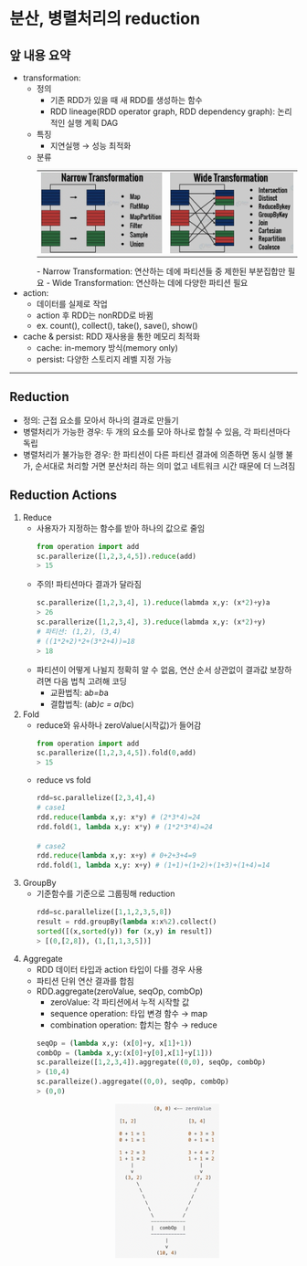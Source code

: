 # 분산, 병렬처리의 reduction


## 앞 내용 요약
- transformation: 
    - 정의
        - 기존 RDD가 있을 때 새 RDD를 생성하는 함수
        - RDD lineage(RDD operator graph, RDD dependency graph): 논리적인 실행 계획 DAG
    - 특징
        - 지연실행 $\rightarrow$ 성능 최적화
    - 분류
        <table>
         <tr>
            <td><center><img src="fig7_1.png"></center></td>
            <td><center><img src="fig7_2.png"></center></td>
        </tr>
        </table>
        - Narrow Transformation: 연산하는 데에 파티션들 중 제한된 부분집합만 필요
        - Wide Transformation: 연산하는 데에 다양한 파티션 필요
- action: 
    - 데이터를 실제로 작업
    - action 후 RDD는 nonRDD로 바뀜
    - ex. count(), collect(), take(), save(), show()
- cache & persist: RDD 재사용을 통한 메모리 최적화
    - cache: in-memory 방식(memory only)
    - persist: 다양한 스토리지 레벨 지정 가능
    
-----
## Reduction
- 정의: 근접 요소를 모아서 하나의 결과로 만들기
- 병렬처리가 가능한 경우: 두 개의 요소를 모아 하나로 합칠 수 있음, 각 파티션마다 독립
- 병렬처리가 불가능한 경우: 한 파티션이 다른 파티션 결과에 의존하면 동시 실행 불가, 순서대로 처리할 거면 분산처리 하는 의미 없고 네트워크 시간 때문에 더 느려짐

## Reduction Actions
1. Reduce
    - 사용자가 지정하는 함수를 받아 하나의 값으로 줄임
        ~~~python
        from operation import add
        sc.parallerize([1,2,3,4,5]).reduce(add)
        > 15
        ~~~
    - 주의! 파티션마다 결과가 달라짐
        ~~~python
        sc.parallerize([1,2,3,4], 1).reduce(labmda x,y: (x*2)+y)a
        > 26
        sc.parallerize([1,2,3,4], 3).reduce(labmda x,y: (x*2)+y)
        # 파티션: (1,2), (3,4)
        # ((1*2+2)*2+(3*2+4))=18
        > 18
        ~~~
    - 파티션이 어떻게 나뉠지 정확히 알 수 없음, 연산 순서 상관없이 결과값 보장하려면 다음 법칙 고려해 코딩
        - 교환법칙: a*b=b*a
        - 결합법칙: (a*b)*c = a*(b*c)
2. Fold
    - reduce와 유사하나 zeroValue(시작값)가 들어감
        ~~~python
        from operation import add
        sc.parallerize([1,2,3,4,5]).fold(0,add)  
        > 15
        ~~~
    - reduce vs fold
        ~~~python
        rdd=sc.parallelize([2,3,4],4)
        # case1
        rdd.reduce(lambda x,y: x*y) # (2*3*4)=24
        rdd.fold(1, lambda x,y: x*y) # (1*2*3*4)=24

        # case2
        rdd.reduce(lambda x,y: x+y) # 0+2+3+4=9
        rdd.fold(1, lambda x,y: x+y) # (1+1)+(1+2)+(1+3)+(1+4)=14
        ~~~
3. GroupBy
    - 기준함수를 기준으로 그룹핑해 reduction
        ~~~python
        rdd=sc.parallelize([1,1,2,3,5,8])
        result = rdd.groupBy(lambda x:x%2).collect()
        sorted([(x,sorted(y)) for (x,y) in result])
        > [(0,[2,8]), (1,[1,1,3,5])]
        ~~~
4. Aggregate
    - RDD 데이터 타입과 action 타입이 다를 경우 사용
    - 파티션 단위 연산 결과를 합침
    - RDD.aggregate(zeroValue, seqOp, combOp)
        - zeroValue: 각 파티션에서 누적 시작할 값
        - sequence operation: 타입 변경 함수 $\rightarrow$ map
        - combination operation: 합치는 함수 $\rightarrow$ reduce
        ```python
        seqOp = (lambda x,y: (x[0]+y, x[1]+1))
        combOp = (lambda x,y:(x[0]+y[0],x[1]+y[1]))
        sc.paralleize([1,2,3,4]).aggregate((0,0), seqOp, combOp)
        > (10,4)
        sc.paralleize().aggregate((0,0), seqOp, combOp)
        > (0,0)
        ```
        <center><img src="fig7_3.png", width = 40%></center>

    